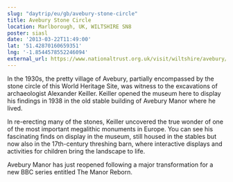 ```yaml
---
slug: "daytrip/eu/gb/avebury-stone-circle"
title: Avebury Stone Circle
location: Marlborough, UK, WILTSHIRE SN8
poster: siasl
date: '2013-03-22T11:49:00'
lat: '51.42870160659351'
lng: '-1.8544578552246094'
external_url: https://www.nationaltrust.org.uk/visit/wiltshire/avebury/exploring-the-stone-circles-at-avebury
---
```


In the 1930s, the pretty village of Avebury, partially encompassed by the stone circle of this World Heritage Site, was witness to the excavations of archaeologist Alexander Keiller. Keiller opened the museum here to display his findings in 1938 in the old stable building of Avebury Manor where he lived.

In re-erecting many of the stones, Keiller uncovered the true wonder of one of the most important megalithic monuments in Europe. You can see his fascinating finds on display in the museum, still housed in the stables but now also in the 17th-century threshing barn, where interactive displays and activities for children bring the landscape to life.

Avebury Manor has just reopened following a major transformation for a new BBC series entitled The Manor Reborn.
